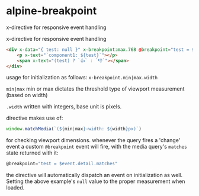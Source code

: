 # alpine-breakpoint

x-directive for responsive event handling

x-directive for responsive event handling

```html
<div x-data="{ test: null }" x-breakpoint:max.768 @breakpoint="test = $event.detail.matches">
    <p x-text="`component1: ${test}`"></p>
    <span x-text="(test) ? `👍` : `👎`"></span>
</div>
```

usage for initialization as follows:
`x-breakpoint.min|max.width`

`min|max`
min or max dictates the threshold type of viewport measurement (based on width)

`.width`
written with integers, base unit is pixels.

directive makes use of:

```js
window.matchMedia(`(${min|max}-width: ${width}px)`)
```

for checking viewport dimensions. whenever the query fires a 'change' event a custom `@breakpoint` event will fire, with the media query's `matches` state returned with it:

```jsx
@breakpoint="test = $event.detail.matches"
```

the directive will automatically dispatch an event on initialization as well. Setting the above example's `null` value to the proper measurement when loaded.

